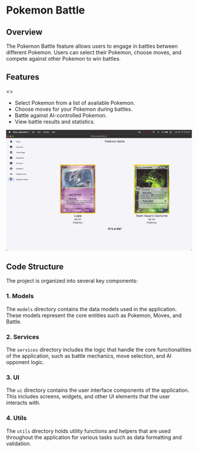 # Pokemon Battle 

## Overview

The Pokemon Battle feature allows users to engage in battles between different Pokemon. Users can select their Pokemon, choose moves, and compete against other Pokemon to win battles.

## Features
<>
- Select Pokemon from a list of available Pokemon.
- Choose moves for your Pokemon during battles.
- Battle against AI-controlled Pokemon.
- View battle results and statistics.

![Pokemon Battle](./assets/pokeBattle.gif)

## Code Structure

The project is organized into several key components:

### 1. Models
The `models` directory contains the data models used in the application. These models represent the core entities such as Pokemon, Moves, and Battle.

### 2. Services
The `services` directory includes the logic that handle the core functionalities of the application, such as battle mechanics, move selection, and AI opponent logic.

### 3. UI
The `ui` directory contains the user interface components of the application. This includes screens, widgets, and other UI elements that the user interacts with.

### 4. Utils
The `utils` directory holds utility functions and helpers that are used throughout the application for various tasks such as data formatting and validation.

